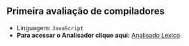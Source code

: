 ## Primeira avaliação de compiladores

- Linguagem: `JavaScript`
- **Para acessar o Analisador clique aqui:** [Analisado Lexico](https://analisador-lexico.netlify.app/).
